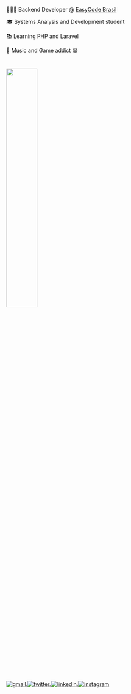 👩🏻‍💻 Backend Developer @ [EasyCode Brasil](https://www.linkedin.com/company/EasyCodeBrasil)

🎓 Systems Analysis and Development student

📚 Learning PHP and Laravel

🎹 Music and Game addict 😁

#



<img src="https://skillicons.dev/icons?i=javascript,react,nextjs,typescript,docker,graphql,postgresql,php,laravel" width="40%">


#

<a href="mailto:thiagoalves.devp@gmail.com">
  <img align="center" src="https://img.shields.io/badge/-thiagoalvess89-05122A?style=flat&logo=gmail" alt="gmail"/>
</a>
<a href="https://twitter.com/d_berbattov" target="_blank">
  <img align="center" src="https://img.shields.io/badge/-berbattov-05122A?style=flat&logo=twitter" alt="twitter"/>  
</a>
<a href="https://linkedin.com/in/thiagoalves89" target="_blank">
  <img align="center" src="https://img.shields.io/badge/-thiagoalves89-05122A?style=flat&logo=linkedin" alt="linkedin"/>
</a>
<a href="https://instagram.com/thiagonees" target="_blank">
 <img align="center" src="https://img.shields.io/badge/-thiagoanees-05122A?style=flat&logo=instagram" alt="instagram"/>
</a>
</p>




